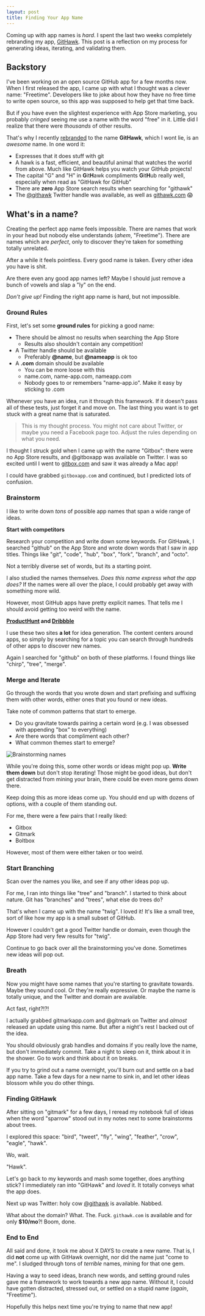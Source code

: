 ```yaml
---
layout: post
title: Finding Your App Name
---
```


Coming up with app names is _hard_. I spent the last two weeks completely rebranding my app, [GitHawk](https://itunes.apple.com/us/app/githawk-for-github/id1252320249?mt=8). This post is a reflection on my process for generating ideas, iterating, and validating them.

## Backstory

I've been working on an open source GitHub app for a few months now. When I first released the app, I came up with what I thought was a clever name: "Freetime". Developers like to joke about how they have no free time to write open source, so this app was supposed to help get that time back.

But if you have even the slightest experience with App Store marketing, you probably _cringed_ seeing me use a name with the word "free" in it. Little did I realize that there were _thousands_ of other results.

That's why I recently [rebranded](http://blog.githawk.com/2017/08/16/Rebranding.html) to the name **GitHawk**, which I wont lie, is an _awesome_ name. In one word it:

- Expresses that it does stuff with git
- A hawk is a fast, efficient, and beautiful animal that watches the world from above. Much like GitHawk helps you watch your GitHub projects!
- The capital "G" and "H" in **G**it**H**awk compliments **G**it**H**ub really well, especially when read as "GitHawk for GitHub"
- There are **zero** App Store search results when searching for "githawk"
- The [@githawk](https://twitter.com/githawk) Twitter handle was available, as well as [githawk.com](http://githawk.com) 😱

## What's in a name?

Creating the perfect app name feels impossible. There are names that work in your head but nobody else understands (_ahem_, "Freetime"). There are names which are _perfect_, only to discover they're taken for something totally unrelated.

After a while it feels pointless. Every good name is taken. Every other idea you have is shit.

Are there even any good app names left? Maybe I should just remove a bunch of vowels and slap a "ly" on the end.

_Don't give up!_ Finding the right app name is hard, but not impossible.

### Ground Rules

First, let's set some **ground rules** for picking a good name:

- There should be almost no results when searching the App Store
    + Results also shouldn't contain any competition!
- A Twitter handle should be available
    + Preferably **@name**, but **@nameapp** is ok too
- A **.com** domain should be available
    + You can be more loose with this
    + name.com, name-app.com, nameapp.com
    + Nobody goes to or remembers "name-app.io". Make it easy by sticking to .com

Whenever you have an idea, run it through this framework. If it doesn't pass all of these tests, just forget it and move on. The last thing you want is to get stuck with a great name that is saturated.

> This is my thought process. You might not care about Twitter, or maybe you need a Facebook page too. Adjust the rules depending on what you need.

I thought I struck gold when I came up with the name "Gitbox": there were no App Store results, and @gitboxapp was available on Twitter. I was so excited until I went to [gitbox.com](http://gitbox.com) and saw it was already a Mac app!

I could have grabbed `gitboxapp.com` and continued, but I predicted lots of confusion.

### Brainstorm

I like to write down _tons_ of possible app names that span a wide range of ideas.

**Start with competitors**

Research your competition and write down some keywords. For GitHawk, I searched "github" on the App Store and wrote down words that I saw in app titles. Things like "git", "code", "hub", "box", "fork", "branch", and "octo".

Not a terribly diverse set of words, but its a starting point.

I also studied the names themselves. _Does this name express what the app does?_ If the names were all over the place, I could probably get away with something more wild. 

However, most GitHub apps have pretty explicit names. That tells me I should avoid getting too weird with the name.

**[ProductHunt](http://wwwproducthunt.com) and [Dribbble](http://dribbble.com)**

I use these two sites **a lot** for idea generation. The content centers around apps, so simply by searching for a topic you can search through hundreds of other apps to discover new names.

Again I searched for "github" on both of these platforms. I found things like "chirp", "tree", "merge".

### Merge and Iterate

Go through the words that you wrote down and start prefixing and suffixing them with other words, either ones that you found or new ideas.

Take note of common patterns that start to emerge.

- Do you gravitate towards pairing a certain word (e.g. I was obsessed with appending "box" to everything)
- Are there words that compliment each other?
- What common themes start to emerge?

![Brainstorming names](https://user-images.githubusercontent.com/739696/29856302-c8e53aea-8d06-11e7-93d6-7d1f28e6707d.jpeg)

While you're doing this, some other words or ideas might pop up. **Write them down** but don't stop iterating! Those might be good ideas, but don't get distracted from mining your brain, there could be even more gems down there.

Keep doing this as more ideas come up. You should end up with dozens of options, with a couple of them standing out.

For me, there were a few pairs that I really liked:

- Gitbox
- Gitmark
- Boltbox

However, most of them were either taken or too weird.

### Start Branching

Scan over the names you like, and see if any other ideas pop up.

For me, I ran into things like "tree" and "branch". I started to think about nature. Git has "branches" and "trees", what else do trees do?

That's when I came up with the name "twig". I loved it! It's like a small tree, sort of like how my app is a small subset of GitHub.

However I couldn't get a good Twitter handle or domain, even though the App Store had very few results for "twig".

Continue to go back over all the brainstorming you've done. Sometimes new ideas will pop out.

### Breath

Now you might have some names that you're starting to gravitate towards. Maybe they sound cool. Or they're really expressive. Or maybe the name is totally unique, and the Twitter and domain are available.

Act fast, right?!?!

I actually grabbed gitmarkapp.com and @gitmark on Twitter and _almost_ released an update using this name. But after a night's rest I backed out of the idea.

You should obviously grab handles and domains if you really love the name, but don't immediately commit. Take a night to sleep on it, think about it in the shower. Go to work and think about it on breaks.

If you try to grind out a name overnight, you'll burn out and settle on a bad app name. Take a few days for a new name to sink in, and let other ideas blossom while you do other things.

### Finding GitHawk

After sitting on "gitmark" for a few days, I reread my notebook full of ideas when the word "sparrow" stood out in my notes next to some brainstorms about trees.

I explored this space: "bird", "tweet", "fly", "wing", "feather", "crow", "eagle", "hawk".

Wo, wait.

"Hawk".

Let's go back to my keywords and mash some together, does anything stick? I immediately ran into "GitHawk" and _loved_ it. It totally conveys what the app does.

Next up was Twitter: holy cow [@githawk](https://twitter.com/githawk) is available. Nabbed.

What about the domain? What. The. Fuck. `githawk.com` is available and for only **$10/mo**?! Boom, done.

### End to End

All said and done, it took me about X DAYS to create a new name. That is, I did **not** come up with GitHawk overnight, nor did the name just "come to me". I sludged through tons of _terrible_ names, mining for that one gem.

Having a way to seed ideas, branch new words, and setting ground rules gave me a framework to work towards a new app name. Without it, I could have gotten distracted, stressed out, or settled on a stupid name (_again_, "Freetime").

Hopefully this helps next time you're trying to name that new app!